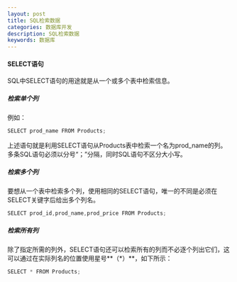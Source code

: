 ```yaml
---
layout: post
title: SQL检索数据
categories: 数据库开发
description: SQL检索数据
keywords: 数据库
---
```


#### SELECT语句

SQL中SELECT语句的用途就是从一个或多个表中检索信息。

##### 检索单个列

例如：

```cpp
SELECT prod_name FROM Products;
```

上述语句就是利用SELECT语句从Products表中检索一个名为prod_name的列。多条SQL语句必须以分号“；”分隔，同时SQL语句不区分大小写。

##### 检索多个列

要想从一个表中检索多个列，使用相同的SELECT语句，唯一的不同是必须在SELECT关键字后给出多个列名。

```cpp
SELECT prod_id,prod_name,prod_price FROM Products;
```

##### 检索所有列

除了指定所需的列外，SELECT语句还可以检索所有的列而不必逐个列出它们，这可以通过在实际列名的位置使用星号**（\*）**，如下所示：

```cpp
SELECT * FROM Products;
```





